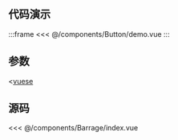 ## 代码演示

:::frame
<<< @/components/Button/demo.vue
:::

## 参数

<[vuese](@/components/Barrage/index.vue)

## 源码

<<< @/components/Barrage/index.vue
